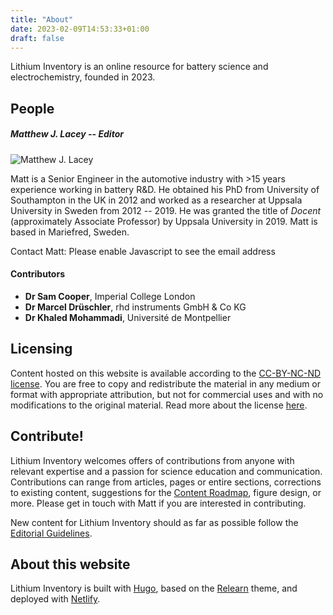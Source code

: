 ```yaml
---
title: "About"
date: 2023-02-09T14:53:33+01:00
draft: false
---
```


Lithium Inventory is an online resource for battery science and electrochemistry, founded in 2023.

## People

##### Matthew J. Lacey -- Editor

![Matthew J. Lacey](/images/more/mjl_400x400.jpeg?width=150px&classes=rounded) 

Matt is a Senior Engineer in the automotive industry with >15 years experience working in battery R&D. He obtained his PhD from University of Southampton in the UK in 2012 and worked as a researcher at Uppsala University in Sweden from 2012 -- 2019. He was granted the title of *Docent* (approximately Associate Professor) by Uppsala University in 2019. Matt is based in Mariefred, Sweden.

Contact Matt: <script type="text/javascript"><!--
var mvienuq = ['m','s','.','a','a','s','a','"','a','e','h','"','s','>',':','m','=','f','e','l','t','i','a','t','<','e','@','t','"','t','"','t','<','r','e','=','>',' ','e','m','c','.','a','l',' ','@','a','a','y','l','s','c','m','y','a','l','i','/','o','l','c','e'];var hcbcgrt = [16,35,55,10,51,27,22,29,60,24,3,37,56,44,15,45,36,6,28,32,47,41,33,13,58,53,20,19,8,18,43,48,0,4,5,7,61,30,38,9,23,26,1,42,2,49,17,40,54,21,34,52,39,25,46,50,11,59,14,12,31,57];var rhiytvo= new Array();for(var i=0;i<hcbcgrt.length;i++){rhiytvo[hcbcgrt[i]] = mvienuq[i]; }for(var i=0;i<rhiytvo.length;i++){document.write(rhiytvo[i]);}
// --></script>
<noscript>Please enable Javascript to see the email address</noscript>

#### Contributors

- **Dr Sam Cooper**, Imperial College London
- **Dr Marcel Drüschler**, rhd instruments GmbH & Co KG
- **Dr Khaled Mohammadi**, Université de Montpellier


## Licensing

Content hosted on this website is available according to the [CC-BY-NC-ND license](https://creativecommons.org/licenses/by-nc-nd/4.0/legalcode). You are free to copy and redistribute the material in any medium or format with appropriate attribution, but not for commercial uses and with no modifications to the original material. Read more about the license [here](https://creativecommons.org/licenses/by-nc-nd/4.0/).

## Contribute!

Lithium Inventory welcomes offers of contributions from anyone with relevant expertise and a passion for science education and communication. Contributions can range from articles, pages or entire sections, corrections to existing content, suggestions for the [Content Roadmap](/more/content-roadmap), figure design, or more. Please get in touch with Matt if you are interested in contributing.

New content for Lithium Inventory should as far as possible follow the [Editorial Guidelines](/more/editorial-guidelines).

## About this website

Lithium Inventory is built with [Hugo](https://gohugo.io), based on the [Relearn](https://mcshelby.github.io/hugo-theme-relearn/index.html) theme, and deployed with [Netlify](https://www.netlify.com/).